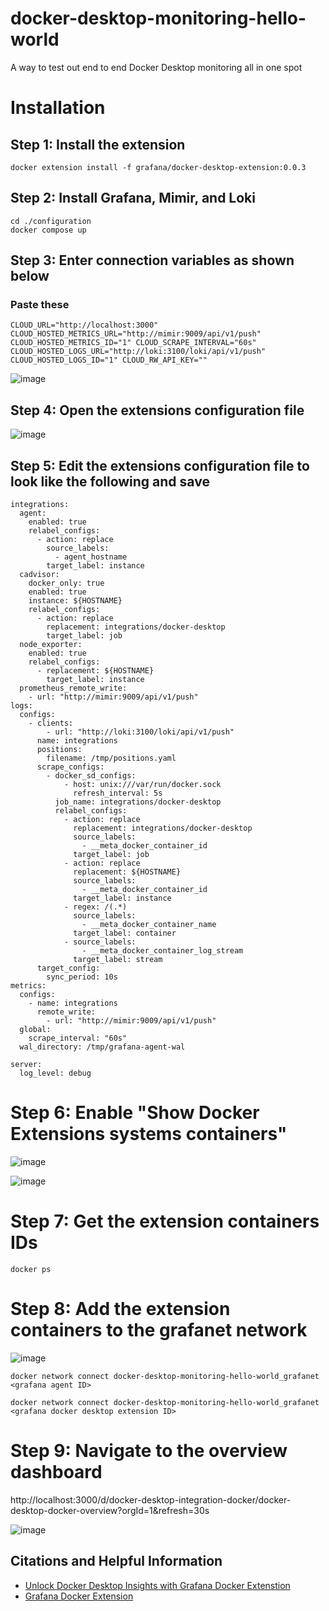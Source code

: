 # docker-desktop-monitoring-hello-world
A way to test out end to end Docker Desktop monitoring all in one spot

# Installation

## Step 1: Install the extension
```
docker extension install -f grafana/docker-desktop-extension:0.0.3
```

## Step 2: Install Grafana, Mimir, and Loki
```
cd ./configuration
docker compose up
```

## Step 3: Enter connection variables as shown below

### Paste these

```
CLOUD_URL="http://localhost:3000" CLOUD_HOSTED_METRICS_URL="http://mimir:9009/api/v1/push" CLOUD_HOSTED_METRICS_ID="1" CLOUD_SCRAPE_INTERVAL="60s" CLOUD_HOSTED_LOGS_URL="http://loki:3100/loki/api/v1/push" CLOUD_HOSTED_LOGS_ID="1" CLOUD_RW_API_KEY=""
```

![image](./images/ConnectionVariables.png)

## Step 4: Open the extensions configuration file

![image](./images/EditConfigExample.png) 

## Step 5: Edit the extensions configuration file to look like the following and save

```
integrations:
  agent:
    enabled: true
    relabel_configs:
      - action: replace
        source_labels:
          - agent_hostname
        target_label: instance
  cadvisor:
    docker_only: true
    enabled: true
    instance: ${HOSTNAME}
    relabel_configs:
      - action: replace
        replacement: integrations/docker-desktop
        target_label: job
  node_exporter:
    enabled: true
    relabel_configs:
      - replacement: ${HOSTNAME}
        target_label: instance
  prometheus_remote_write:
    - url: "http://mimir:9009/api/v1/push"      
logs:
  configs:
    - clients:
        - url: "http://loki:3100/loki/api/v1/push"
      name: integrations
      positions:
        filename: /tmp/positions.yaml
      scrape_configs:
        - docker_sd_configs:
            - host: unix:///var/run/docker.sock
              refresh_interval: 5s
          job_name: integrations/docker-desktop
          relabel_configs:
            - action: replace
              replacement: integrations/docker-desktop
              source_labels:
                - __meta_docker_container_id
              target_label: job
            - action: replace
              replacement: ${HOSTNAME}
              source_labels:
                - __meta_docker_container_id
              target_label: instance
            - regex: /(.*)
              source_labels:
                - __meta_docker_container_name
              target_label: container
            - source_labels:
                - __meta_docker_container_log_stream
              target_label: stream
      target_config:
        sync_period: 10s
metrics:
  configs:
    - name: integrations
      remote_write:
        - url: "http://mimir:9009/api/v1/push"
  global:
    scrape_interval: "60s"
  wal_directory: /tmp/grafana-agent-wal

server:
  log_level: debug

```

# Step 6: Enable "Show Docker Extensions systems containers"

![image](./images/ExtensionSettings.png)

![image](./images/ExtensionSettingBox.png)

# Step 7: Get the extension containers IDs 

```
docker ps
```

# Step 8: Add the extension containers to the grafanet network

![image](./images/dockerps.png)

```
docker network connect docker-desktop-monitoring-hello-world_grafanet <grafana agent ID>

docker network connect docker-desktop-monitoring-hello-world_grafanet <grafana docker desktop extension ID>
```

# Step 9: Navigate to the overview dashboard

http://localhost:3000/d/docker-desktop-integration-docker/docker-desktop-docker-overview?orgId=1&refresh=30s

![image](./images/OverviewDashboard.png) 


## Citations and Helpful Information
* [Unlock Docker Desktop Insights with Grafana Docker Extenstion](https://www.docker.com/blog/unlock-docker-desktop-real-time-insights-with-the-grafana-docker-extension/)
* [Grafana Docker Extension](https://hub.docker.com/extensions/grafana/docker-desktop-extension)

